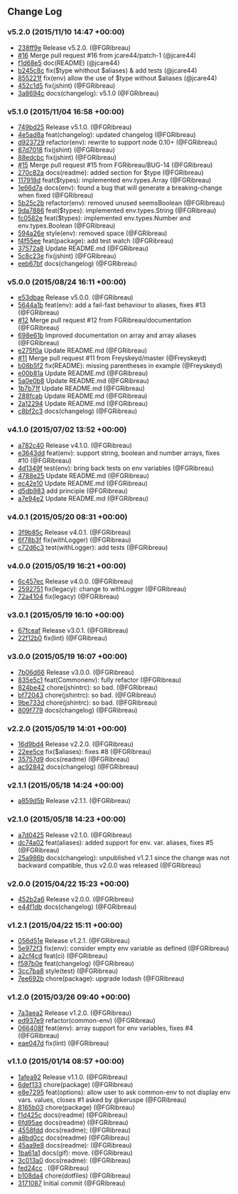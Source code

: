 ## Change Log

### v5.2.0 (2015/11/10 14:47 +00:00)
- [238ff9e](https://github.com/FGRibreau/common-env/commit/238ff9e73603c51848fdcd245f4fb15689db3c13) Release v5.2.0. (@FGRibreau)
- [#16](https://github.com/fgribreau/common-env/pull/16) Merge pull request #16 from jcare44/patch-1 (@jcare44)
- [f1d68e5](https://github.com/FGRibreau/common-env/commit/f1d68e55679d2a6a101c3a11b7796dec9934f4ed) doc(README) (@jcare44)
- [b245c8c](https://github.com/FGRibreau/common-env/commit/b245c8c887ea98a2040fdaf32862144e89242a5c) fix($type whithout $aliases) & add tests (@jcare44)
- [855221f](https://github.com/FGRibreau/common-env/commit/855221f2efdd2ec8b0d3b64ea80145ac69d71eb2) fix(env) allow the use of $type without $aliases (@jcare44)
- [452c1d5](https://github.com/FGRibreau/common-env/commit/452c1d5592ae70e211d6e10139a81858621ee693) fix(jshint) (@FGRibreau)
- [3a8694c](https://github.com/FGRibreau/common-env/commit/3a8694cddbaae84eb1e331e282b582372e2c51f4) docs(changelog): v5.1.0 (@FGRibreau)

### v5.1.0 (2015/11/04 16:58 +00:00)
- [749bd25](https://github.com/FGRibreau/common-env/commit/749bd255ef71d94e97d58e513b22fc99347ee741) Release v5.1.0. (@FGRibreau)
- [4e5ad8a](https://github.com/FGRibreau/common-env/commit/4e5ad8abbfc3d9066aa0e3829866f47314dc843d) feat(changelog): updated changelog (@FGRibreau)
- [d923729](https://github.com/FGRibreau/common-env/commit/d923729f1b086aceaf322c9e4358d3fa32bfcfea) refactor(env): rewrite to support node 0.10+ (@FGRibreau)
- [87d7018](https://github.com/FGRibreau/common-env/commit/87d7018f86712f84b04e1988a7ed55685acff612) fix(jshint) (@FGRibreau)
- [88edcbc](https://github.com/FGRibreau/common-env/commit/88edcbcad512c9e6a1eceb84d0866fabe28c9afa) fix(jshint) (@FGRibreau)
- [#15](https://github.com/fgribreau/common-env/pull/15) Merge pull request #15 from FGRibreau/BUG-14 (@FGRibreau)
- [270c82a](https://github.com/FGRibreau/common-env/commit/270c82aea6569a501d3e2d1258d03677d4913226) docs(readme): added section for $type (@FGRibreau)
- [117918d](https://github.com/FGRibreau/common-env/commit/117918ddda7139afd74e17a6c82f6672c1b054dc) feat($types): implemented env.types.Array (@FGRibreau)
- [1e66d7a](https://github.com/FGRibreau/common-env/commit/1e66d7a6a4c11d1d2118e4ecea76e84003e99d98) docs(env): found a bug that will generate a breaking-change when fixed (@FGRibreau)
- [5b25c2b](https://github.com/FGRibreau/common-env/commit/5b25c2b2576716744ef7fcb5cc1a3a4576cbe808) refactor(env): removed unused seemsBoolean (@FGRibreau)
- [9da7886](https://github.com/FGRibreau/common-env/commit/9da7886d3b034b7e4a7d63c710f8896ab54ce8fb) feat($types): implemented env.types.String (@FGRibreau)
- [fc0582e](https://github.com/FGRibreau/common-env/commit/fc0582e4851d3369051c7fedaf7493dce54606e4) feat($types): implemented env.types.Number and env.types.Boolean (@FGRibreau)
- [594a26e](https://github.com/FGRibreau/common-env/commit/594a26e6c5ce62594ced093c392785007e678de8) style(env): removed space (@FGRibreau)
- [f4f55ee](https://github.com/FGRibreau/common-env/commit/f4f55eeb50037c6260b9bddb5f392c26955d477a) feat(package): add test watch (@FGRibreau)
- [37572a8](https://github.com/FGRibreau/common-env/commit/37572a871e6a007ecd7097b382ce650580b48784) Update README.md (@FGRibreau)
- [5c8c23e](https://github.com/FGRibreau/common-env/commit/5c8c23ee952379df23a329e12dc2671c4be13b57) fix(jshint) (@FGRibreau)
- [eeb67bf](https://github.com/FGRibreau/common-env/commit/eeb67bf28bd0c121d08463c6eaf21f61af9bd9d7) docs(changelog) (@FGRibreau)

### v5.0.0 (2015/08/24 16:11 +00:00)
- [e53dbae](https://github.com/FGRibreau/common-env/commit/e53dbae84e99de457811543834bc72ff779a2780) Release v5.0.0. (@FGRibreau)
- [5644a1b](https://github.com/FGRibreau/common-env/commit/5644a1b4d8f57355c144ec0ecd0b76465fdc7a48) feat(env): add a fail-fast behaviour to aliases, fixes #13 (@FGRibreau)
- [#12](https://github.com/fgribreau/common-env/pull/12) Merge pull request #12 from FGRibreau/documentation (@FGRibreau)
- [698e61b](https://github.com/FGRibreau/common-env/commit/698e61b884a133500950c85c5e7dd13eaf983afc) Improved documentation on array and array aliases (@FGRibreau)
- [e275f0a](https://github.com/FGRibreau/common-env/commit/e275f0ae4141cc359ffdc4c14c25193bdf9246da) Update README.md (@FGRibreau)
- [#11](https://github.com/fgribreau/common-env/pull/11) Merge pull request #11 from Freyskeyd/master (@Freyskeyd)
- [b08b5f2](https://github.com/FGRibreau/common-env/commit/b08b5f272467473f4ac839bfd588bd45bfdadb5a) fix(README): missing parentheses in example (@Freyskeyd)
- [e00b81a](https://github.com/FGRibreau/common-env/commit/e00b81a6afe7e38a694927df870456d71960a597) Update README.md (@FGRibreau)
- [5a0e0b8](https://github.com/FGRibreau/common-env/commit/5a0e0b86a1540c454c7003045a84feab36a505c5) Update README.md (@FGRibreau)
- [1b7b71f](https://github.com/FGRibreau/common-env/commit/1b7b71fab0aabb7742f6da5092e36600f2e1ac0b) Update README.md (@FGRibreau)
- [288fcab](https://github.com/FGRibreau/common-env/commit/288fcab55f18452515a4eea303df2aaef1824a3a) Update README.md (@FGRibreau)
- [2a12294](https://github.com/FGRibreau/common-env/commit/2a1229436d556ac92cc330ca7ec2521458ec095e) Update README.md (@FGRibreau)
- [c8bf2c3](https://github.com/FGRibreau/common-env/commit/c8bf2c351673348e37442467de77aab19f9596b7) docs(changelog) (@FGRibreau)

### v4.1.0 (2015/07/02 13:52 +00:00)
- [a782c40](https://github.com/FGRibreau/common-env/commit/a782c409f3783249f46c833ee50ebba361e2b44e) Release v4.1.0. (@FGRibreau)
- [e3643dd](https://github.com/FGRibreau/common-env/commit/e3643dd381dc962f9f2eec1b40aa0205a7742242) feat(env): support string, boolean and number arrays, fixes #10 (@FGRibreau)
- [4d1349f](https://github.com/FGRibreau/common-env/commit/4d1349fca07d53aa4ac8500227e243fd7dc621a9) test(env): bring back tests on env variables (@FGRibreau)
- [4788e25](https://github.com/FGRibreau/common-env/commit/4788e255434b885b8fd18d7258acba06fb2e3cc5) Update README.md (@FGRibreau)
- [ec42e10](https://github.com/FGRibreau/common-env/commit/ec42e10ef9042328b3f9670595ecf6ffe6fdb17f) Update README.md (@FGRibreau)
- [d5db983](https://github.com/FGRibreau/common-env/commit/d5db9833a5ea4c30488145d9deec654225b21cfa) add principle (@FGRibreau)
- [a7e94e2](https://github.com/FGRibreau/common-env/commit/a7e94e2868c4d9c0cd5c17bcf06b47f76454d251) Update README.md (@FGRibreau)

### v4.0.1 (2015/05/20 08:31 +00:00)
- [3f9b85c](https://github.com/FGRibreau/common-env/commit/3f9b85c9831ca3ded562682a1163360448e92fd0) Release v4.0.1. (@FGRibreau)
- [6f78b3f](https://github.com/FGRibreau/common-env/commit/6f78b3f8ccd0aa26ecba072ef025cf516e6c8722) fix(withLogger) (@FGRibreau)
- [c72d6c3](https://github.com/FGRibreau/common-env/commit/c72d6c3b5bbea57a4e3ee3876de2ff6e115879ee) test(withLogger): add tests (@FGRibreau)

### v4.0.0 (2015/05/19 16:21 +00:00)
- [6c457ec](https://github.com/FGRibreau/common-env/commit/6c457ec66b48b0361ed43bdc5ffce6f00436c082) Release v4.0.0. (@FGRibreau)
- [2592751](https://github.com/FGRibreau/common-env/commit/259275176da5bffb8ae6b0bbeab253d0abec606f) fix(legacy): change to withLogger (@FGRibreau)
- [72a4104](https://github.com/FGRibreau/common-env/commit/72a41048c077da8a7345275c7438ff86b726b1db) fix(legacy) (@FGRibreau)

### v3.0.1 (2015/05/19 16:10 +00:00)
- [67fceaf](https://github.com/FGRibreau/common-env/commit/67fceaf6bc4b41638cb90fbe02e01b234f0bf0ad) Release v3.0.1. (@FGRibreau)
- [22f12b0](https://github.com/FGRibreau/common-env/commit/22f12b078084c750cf40343e4af05dac6aa7bc01) fix(lint) (@FGRibreau)

### v3.0.0 (2015/05/19 16:07 +00:00)
- [7b06d66](https://github.com/FGRibreau/common-env/commit/7b06d66a36bb8aa87be8eb0302592ececefbe2c5) Release v3.0.0. (@FGRibreau)
- [835e5c1](https://github.com/FGRibreau/common-env/commit/835e5c1fbed904160246ab2982da840644e1dfa8) feat(Commonenv): fully refactor (@FGRibreau)
- [824be42](https://github.com/FGRibreau/common-env/commit/824be4299eedf39a816cc53016f964b44eecd540) chore(jshintrc): so bad. (@FGRibreau)
- [bf72043](https://github.com/FGRibreau/common-env/commit/bf72043a5dde1387a0309b5fb0c5b25bc7d9c681) chore(jshintrc): so bad. (@FGRibreau)
- [9be733d](https://github.com/FGRibreau/common-env/commit/9be733d15b9cdbe02ca29f236335e627806d29f0) chore(jshintrc): so bad. (@FGRibreau)
- [809f779](https://github.com/FGRibreau/common-env/commit/809f779c0ca937c8beb1a96750b8f8c4e9a6f6ff) docs(changelog) (@FGRibreau)

### v2.2.0 (2015/05/19 14:01 +00:00)
- [16d9bd4](https://github.com/FGRibreau/common-env/commit/16d9bd4e3138003d0a4168687acca72fd77ef2ee) Release v2.2.0. (@FGRibreau)
- [22ee5ce](https://github.com/FGRibreau/common-env/commit/22ee5ce3c8195361d1dc6687da148ec65092bbb0) fix($aliases): fixes #8 (@FGRibreau)
- [35757d9](https://github.com/FGRibreau/common-env/commit/35757d9e47dd9a7b0bc85b770bcb02d10f08c1ee) docs(readme) (@FGRibreau)
- [ac92842](https://github.com/FGRibreau/common-env/commit/ac92842ea3adae24cef648dcd23da7eba5c4803a) docs(changelog) (@FGRibreau)

### v2.1.1 (2015/05/18 14:24 +00:00)
- [a859d5b](https://github.com/FGRibreau/common-env/commit/a859d5bef45335d64e8afe5800ca5c37c044158b) Release v2.1.1. (@FGRibreau)

### v2.1.0 (2015/05/18 14:23 +00:00)
- [a7d0425](https://github.com/FGRibreau/common-env/commit/a7d0425dc8efe3cc0e2e1040eb03d988bde14cc9) Release v2.1.0. (@FGRibreau)
- [dc74a02](https://github.com/FGRibreau/common-env/commit/dc74a020db0dc2b7b878a1e14c2c60830211e23d) feat(aliases): added support for env. var. aliases, fixes #5 (@FGRibreau)
- [25a986b](https://github.com/FGRibreau/common-env/commit/25a986bfc07ebbad7de136dcea76783c57ea41e5) docs(changelog): unpublished v1.2.1 since the change was not backward compatible, thus v2.0.0 was released (@FGRibreau)

### v2.0.0 (2015/04/22 15:23 +00:00)
- [452b2a6](https://github.com/FGRibreau/common-env/commit/452b2a6a5a0d5213b5e8b4dbd6c3a9d6731b9dba) Release v2.0.0. (@FGRibreau)
- [e44f1db](https://github.com/FGRibreau/common-env/commit/e44f1dbbe62a729f412b9630fd2b3e11810b97e1) docs(changelog) (@FGRibreau)

### v1.2.1 (2015/04/22 15:11 +00:00)
- [056d51e](https://github.com/FGRibreau/common-env/commit/056d51e741c29c7552096e36a70e135fc80432d1) Release v1.2.1. (@FGRibreau)
- [5e972f3](https://github.com/FGRibreau/common-env/commit/5e972f358babe578b81d750a61c8161e47b45609) fix(env): consider empty env variable as defined (@FGRibreau)
- [a2cf4cd](https://github.com/FGRibreau/common-env/commit/a2cf4cd55527ea3c1b0308465a2fe34b7b572ee0) feat(ci) (@FGRibreau)
- [f597b0e](https://github.com/FGRibreau/common-env/commit/f597b0e82d8c0123f32e297169d190d4e3900cbb) feat(changelog) (@FGRibreau)
- [3cc7ba8](https://github.com/FGRibreau/common-env/commit/3cc7ba88a7ac7efa8196fe7f6f3cb668635cd44c) style(test) (@FGRibreau)
- [7ee692b](https://github.com/FGRibreau/common-env/commit/7ee692b9ce7180417d8c28ca084033d605411bfc) chore(package): upgrade lodash (@FGRibreau)

### v1.2.0 (2015/03/26 09:40 +00:00)
- [7a3aea2](https://github.com/FGRibreau/common-env/commit/7a3aea25387d7c72a105fa53c2db5e470a1a83f8) Release v1.2.0. (@FGRibreau)
- [ed937e9](https://github.com/FGRibreau/common-env/commit/ed937e9466f25ea82effcdc49e84efc48a88127d) refactor(common-env) (@FGRibreau)
- [066408f](https://github.com/FGRibreau/common-env/commit/066408f712e06bb3af848ffb030b0cdd6b6ae058) feat(env): array support for env variables, fixes #4 (@FGRibreau)
- [eae047d](https://github.com/FGRibreau/common-env/commit/eae047dd6e13190b306722dfc8c6f134c5129e3d) fix(lint) (@FGRibreau)

### v1.1.0 (2015/01/14 08:57 +00:00)
- [1afea92](https://github.com/FGRibreau/common-env/commit/1afea92aa73fa9af30471decf9a8f46f85377ae9) Release v1.1.0. (@FGRibreau)
- [6def133](https://github.com/FGRibreau/common-env/commit/6def1336be6db9dad890fc1857f8033bf7e67aac) chore(package) (@FGRibreau)
- [e8e7295](https://github.com/FGRibreau/common-env/commit/e8e7295ec153955acb4559abd573f5d220e16d89) feat(options): allow user to ask common-env to not display env vars. values, closes #1 asked by @keruspe (@FGRibreau)
- [8165b03](https://github.com/FGRibreau/common-env/commit/8165b03f126f39d96fce619379e8daa0bc9cd976) chore(package) (@FGRibreau)
- [f1d425c](https://github.com/FGRibreau/common-env/commit/f1d425c14b4b0f1c1e059942e94f16904574d6ca) docs(readme) (@FGRibreau)
- [6fd95ae](https://github.com/FGRibreau/common-env/commit/6fd95ae2002eb4418651368fd9724ba11a626432) docs(readme) (@FGRibreau)
- [4558fdd](https://github.com/FGRibreau/common-env/commit/4558fdd15f5109229f5846e47664a01fc62413e0) docs(readme); (@FGRibreau)
- [a8bd0cc](https://github.com/FGRibreau/common-env/commit/a8bd0ccfd3312c6dd8d93494aad4b96b83a1649d) docs(readme) (@FGRibreau)
- [45aa9e8](https://github.com/FGRibreau/common-env/commit/45aa9e8e107b481bd81de5abf515043be47df98b) docs(readme): (@FGRibreau)
- [1ba61a1](https://github.com/FGRibreau/common-env/commit/1ba61a11fe3b5971f13403566d565dd96b637bab) docs(gif): move. (@FGRibreau)
- [3c013a0](https://github.com/FGRibreau/common-env/commit/3c013a06fbc750e1e65ca9a2009a2aaf33bcdfb2) docs(readme): (@FGRibreau)
- [fed24cc](https://github.com/FGRibreau/common-env/commit/fed24cc843a5bd7142126243b2fc832bc7b805f5) . (@FGRibreau)
- [b108da4](https://github.com/FGRibreau/common-env/commit/b108da450d1439901f252a86fd9fbd89a36ee288) chore(dotfiles) (@FGRibreau)
- [3171087](https://github.com/FGRibreau/common-env/commit/31710872e1338f5fa351d50974ae995b620f7a8a) Initial commit (@FGRibreau)